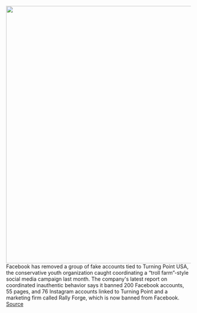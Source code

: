 <img src='https://cdn.vox-cdn.com/thumbor/sStNISdZ1lHiXDvZepeNYrFe_uc=/0x0:2040x1360/1200x800/filters:focal(857x517:1183x843)/cdn.vox-cdn.com/uploads/chorus_image/image/67602416/wjoel_180319_2394_facebook_006.0_1.0.jpg' width='700px' /><br/>
Facebook has removed a group of fake accounts tied to Turning Point USA, the conservative youth organization caught coordinating a “troll farm”-style social media campaign last month. The company's latest report on coordinated inauthentic behavior says it banned 200 Facebook accounts, 55 pages, and 76 Instagram accounts linked to Turning Point and a marketing firm called Rally Forge, which is now banned from Facebook.
<a href='https://www.theverge.com/2020/10/8/21507822/facebook-turning-point-usa-coordinated-inauthentic-behavior-troll-farm-ban-election-trump'> Source <a/>